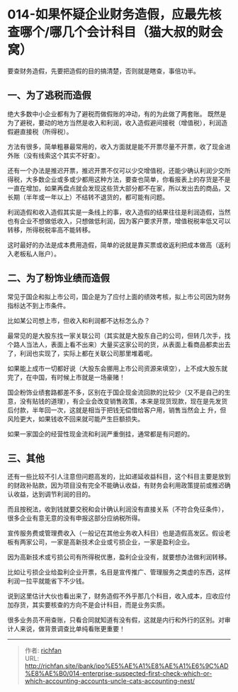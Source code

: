 # 014-如果怀疑企业财务造假，应最先核查哪个/哪几个会计科目（猫大叔的财会窝）

要查财务造假，先要把造假的目的搞清楚，否则就是瞎查，事倍功半。

## 一、为了逃税而造假

绝大多数中小企业都有为了避税而做假账的冲动，有的为此做了两套账。 既然是为了避税，要动的地方当然是收入和利润，收入造假避间接税（增值税），利润造假避直接税（所得税）。

方法有很多，简单粗暴最常用的，收入方面就是能不开票尽量不开票，收了现金进外账（没有线索这个其实不好查）。

还有一个办法是推迟开票，推迟开票不仅可以少交增值税，还能少确认利润少交所得税，大多数企业或多或少都用这种方法，要查也简单，你看报表上的存货是不是一直在增加，如果再盘点就会发现这些货大部分都不在家，所以发出去的商品，又长期（半年或一年以上）不结转不退货的，都可能有问题。

利润造假和收入造假其实是一条线上的事，收入造假的结果往往是利润造假，当然也有企业不想做低收入，只想做低利润，因为客户要求开票，增值税税率低又可以转移，所得税税率高不能转移。

这时最好的办法是成本费用造假，简单的说就是靠买票或收返利把成本做高（返利入老板私人账户）。

## 二、为了粉饰业绩而造假

常见于国企和拟上市公司，国企是为了应付上面的绩效考核，拟上市公司因为财务指标达不到上市条件。

比如某公司想上市，但收入和利润都不达标怎么办？

最常见的是大股东找一家关联公司（其实就是大股东自己的公司，但转几次手，找个路人当法人，表面上看不出来）大量买这家公司的货，从表面上看商品都卖出去了，利润也实现了，实际上都在关联公司那里堆着呢。

如果能上成市一切都好说（大股东会挪用上市公司资源来填空），上不成大股东就完了，在中国，有时候上市就是一场豪赌！

国企粉饰业绩套路都差不多，区别在于国企现金流回款的比较少（又不是自己的生意，没有贴钱的道理），有企业会改变销售政策，本来是现货现款，现在是先发货后付款，半年回一次，这就是相当于把钱无偿借给客户用，销售当然会上 升，但风险更大，如果钱收不回来就可能产生巨额损失。

如果一家国企的经营性现金流和利润严重倒挂，通常都是有问题的。

## 三、其他

还有一些比较不引人注意但问题高发的，比如递延收益科目，这个科目主要是放到的财政补贴款，因为项目没有完全不能确认收益，有财务会利用政策提前或推迟确认收益，达到调节利润的目的。

而且按税法，收到钱就要交税和会计确认利润没有直接关系（不符合免征条件），很多企业有意无意的没有申报这部分应纳税所得。

宣传服务费或管理费收入（一般记在其他业务收入科目）也是造假高发区。假设老板有两家公司，一家是高新技术企业或亏损企业，一家是盈利企业。

因为高新技术或亏损公司有所得税优惠，盈利企业没有，就要想办法做利润转移。

比如让亏损企业给盈利企业开票，名目是宣传推广、管理服务之类虚的东西，这样利润一拉平就能省下不少钱。

说到这里估计大伙也看出来了，财务造假不外乎那几个科目，收入成本，应收应付加存货，其实要核查的方向不是会计科目，而是业务实质。

很多业务员不用查账，只看合同就知道有没有假，这就是内行和外行的区别。对审计人来说，做背景调查比单纯看账更重要！

---

> 作者: [richfan](https://richfan.site/)  
> URL: http://richfan.site/ibank/ipo%E5%AE%A1%E8%AE%A1%E6%9C%AD%E8%AE%B0/014-enterprise-suspected-first-check-which-or-which-accounting-accounts-uncle-cats-accounting-nest/  

